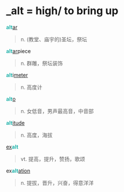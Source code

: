 # _alt = high/ to bring up

<b style="color: #20B2AA;">alt</b>[ar](-ar.md)
> n. (教堂、庙宇的)圣坛，祭坛

<b style="color: #20B2AA;">alt</b>[ar](-ar.md)piece
> n. 群雕，祭坛装饰

<b style="color: #20B2AA;">alt</b>i[meter](-meter.md)
> n. 高度计

<b style="color: #20B2AA;">alt</b>[o](-o.md)
> n. 女低音，男声最高音，中音部

<b style="color: #20B2AA;">alt</b>[itude](-itude.md)
> n. 高度，海拔

[ex](ex-.md)<b style="color: #20B2AA;">alt</b>
> vt. 提高，提升，赞扬，歌颂

ex<b style="color: #20B2AA;">alt</b>[ation](-ion.md)
> n. 提拔，晋升，兴奋，得意洋洋